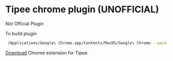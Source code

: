 # Tipee chrome plugin (UNOFFICIAL)
Not Official Plugin

To build plugin
```bash
 /Applications/Google\ Chrome.app/Contents/MacOS/Google\ Chrome --pack-extension=./src --pack-extension-key=./tipee_plugin.pem
```

[Download](https://github.com/R3C-0N/tipee-chrome-plugin/raw/master/tipee_plugin.crx) Chrome extension for Tipee.
